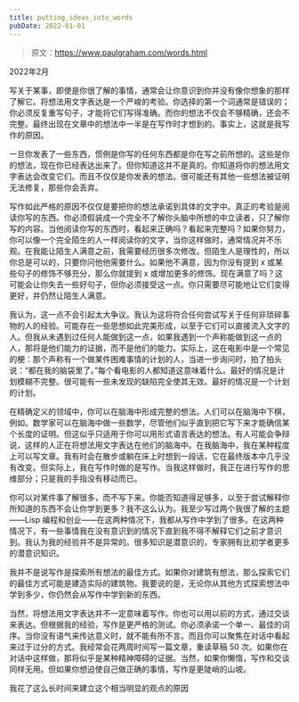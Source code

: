 ```yaml
---
title: putting_ideas_into_words
pubDate: 2022-01-01
---
```


> 原文：https://www.paulgraham.com/words.html 

            
2022年2月

写关于某事，即使是你很了解的事情，通常会让你意识到你并没有像你想象的那样了解它。将想法用文字表达是一个严峻的考验。你选择的第一个词通常是错误的；你必须反复重写句子，才能将它们写得准确。而你的想法不仅会不够精确，还会不完整。最终出现在文章中的想法中一半是在写作时才想到的。事实上，这就是我写作的原因。

一旦你发表了一些东西，惯例是你写的任何东西都是你在写之前所想的。这些是你的想法，现在你已经表达出来了。但你知道这并不是真的。你知道将你的想法用文字表达会改变它们。而且不仅仅是你发表的想法。很可能还有其他一些想法被证明无法修复，那些你会丢弃。

写作如此严格的原因不仅仅是要把你的想法承诺到具体的文字中。真正的考验是阅读你写的东西。你必须假装成一个完全不了解你头脑中所想的中立读者，只了解你写的内容。当他阅读你写的东西时，看起来正确吗？看起来完整吗？如果你努力，你可以像一个完全陌生的人一样阅读你的文字，当你这样做时，通常情况并不乐观。在我能让陌生人满意之前，我需要经历很多次修改。但陌生人是理性的，所以你总是可以的，只要你问他他需要什么。如果他不满意，因为你没有提到 x 或某些句子的修饰不够充分，那么你就提到 x 或增加更多的修饰。现在满意了吗？这可能会让你失去一些好句子，但你必须接受这一点。你只需要尽可能地让它们变得更好，并仍然让陌生人满意。

我认为，这一点不会引起太大争议。我认为这将符合任何尝试写关于任何非琐碎事物的人的经验。可能存在一些思想如此完美形成，以至于它们可以直接流入文字的人。但我从未遇到过任何人能做到这一点，如果我遇到一个声称能做到这一点的人，那将是他们能力的证据，而不是他们的能力。实际上，这在电影中是一个常见的梗：那个声称有一个做某件困难事情的计划的人，当进一步询问时，拍了拍头说：“都在我的脑袋里了。”每个看电影的人都知道这意味着什么。最好的情况是计划模糊不完整。很可能有一些未发现的缺陷完全使其无效。最好的情况是一个计划的计划。

在精确定义的领域中，你可以在脑海中形成完整的想法。人们可以在脑海中下棋，例如。数学家可以在脑海中做一些数学，尽管他们似乎直到把它写下来才能确信某个长度的证明。但这似乎只适用于你可以用形式语言表达的想法。有人可能会争辩说，这样的人正在将想法用文字表达在他们的脑海中。在我脑海中，我在某种程度上可以写文章。我有时会在散步或躺在床上时想到一段话，它在最终版本中几乎没有改变。但实际上，我在写作时做的是写作。当我这样做时，我正在进行写作的思维部分；只是我的手指没有移动而已。

你可以对某件事了解很多，而不写下来。你能否知道得足够多，以至于尝试解释你所知道的东西不会让你学到更多？我不这么认为。我至少写过两个我很了解的主题——Lisp 编程和创业——在这两种情况下，我都从写作中学到了很多。在这两种情况下，有一些事情我在没有意识到的情况下直到我不得不解释它们之前才意识到。我认为我的经验并不是异常的。很多知识是潜意识的，专家拥有比初学者更多的潜意识知识。

我并不是说写作是探索所有想法的最佳方式。如果你对建筑有想法，那么探索它们的最佳方式可能是建造实际的建筑物。我要说的是，无论你从其他方式探索想法中学到多少，你仍然会从写作中学到新的东西。

当然，将想法用文字表达并不一定意味着写作。你也可以用以前的方式，通过交谈来表达。但根据我的经验，写作是更严格的测试。你必须承诺一个单一、最佳的词序。当你没有语气来传达意义时，就不能有所不言。而且你可以聚焦在对话中看起来过于过分的方式。我经常会花两周时间写一篇文章，重读草稿 50 次。如果你在对话中这样做，那将似乎是某种精神障碍的证据。当然，如果你懒惰，写作和交谈同样无用。但如果你想迫使自己做正确的事情，写作是更陡峭的山坡。

我花了这么长时间来建立这个相当明显的观点的原因